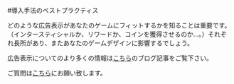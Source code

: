 #導入手法のベストプラクティス

どのような広告表示があなたのゲームにフィットするかを知ることは重要です。（インタースティシャルか、リワードか、コインを獲得させるのか...。）それぞれ長所があり、またあなたのゲームデザインに影響するでしょう。

広告表示についてのより多くの情報は[こちら](http://blogs.unity3d.com/2015/04/15/a-designers-guide-to-using-video-ads/)のブログ記事をご覧下さい。

ご質問は[こちら](mailto:ads@unity3d.com)にお願い致します。 
